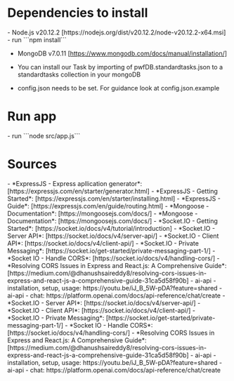 <h1>Dependencies to install</h1>
- Node.js v20.12.2 [https://nodejs.org/dist/v20.12.2/node-v20.12.2-x64.msi]
- run ```npm install```

- MongoDB v7.0.11 [https://www.mongodb.com/docs/manual/installation/]
- You can install our Task by importing of pwfDB.standardtasks.json to a standardtasks collection in your mongoDB

- config.json needs to be set. For guidance look at config.json.example

<h1>Run app</h1>
- run ```node src/app.js```

<h1>Sources</h1>
- *ExpressJS - Express apllication generator*: [https://expressjs.com/en/starter/generator.html]
- *ExpressJS - Getting Started*: [https://expressjs.com/en/starter/installing.html]
- *ExpressJS - Guide*: [https://expressjs.com/en/guide/routing.html]
- *Mongoose  - Documentation*: [https://mongoosejs.com/docs/]
- *Mongoose  - Documentation*: [https://mongoosejs.com/docs/]
- *Socket.IO - Getting Started*: [https://socket.io/docs/v4/tutorial/introduction]
- *Socket.IO - Server API*: [https://socket.io/docs/v4/server-api/]
- *Socket.IO - Client API*: [https://socket.io/docs/v4/client-api/]
- *Socket.IO - Private Messaging*: [https://socket.io/get-started/private-messaging-part-1/]
- *Socket IO - Handle CORS*: [https://socket.io/docs/v4/handling-cors/]
- *Resolving CORS Issues in Express and React.js: A Comprehensive Guide*: [https://medium.com/@dhanushsaireddy8/resolving-cors-issues-in-express-and-react-js-a-comprehensive-guide-31ca5d58f90b]
- ai-api - installation, setup, usage: https://youtu.be/iJ_B_5W-pDA?feature=shared
- ai-api - chat: https://platform.openai.com/docs/api-reference/chat/create
- *Socket.IO - Server API*: [https://socket.io/docs/v4/server-api/]
- *Socket.IO - Client API*: [https://socket.io/docs/v4/client-api/]
- *Socket.IO - Private Messaging*: [https://socket.io/get-started/private-messaging-part-1/]
- *Socket IO - Handle CORS*: [https://socket.io/docs/v4/handling-cors/]
- *Resolving CORS Issues in Express and React.js: A Comprehensive Guide*: [https://medium.com/@dhanushsaireddy8/resolving-cors-issues-in-express-and-react-js-a-comprehensive-guide-31ca5d58f90b]
- ai-api - installation, setup, usage: https://youtu.be/iJ_B_5W-pDA?feature=shared
- ai-api - chat: https://platform.openai.com/docs/api-reference/chat/create